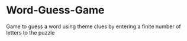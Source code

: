 # Word-Guess-Game
Game to guess a word using theme clues by entering a finite number of letters to the puzzle
